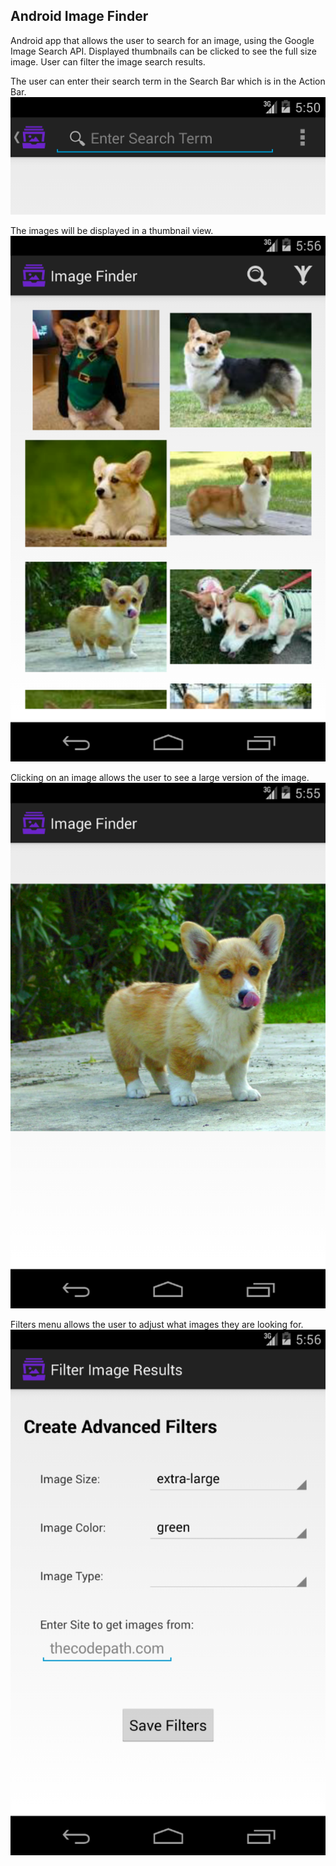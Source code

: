 ## Android Image Finder

Android app that allows the user to search for an image, using the Google Image Search API.  Displayed thumbnails can be clicked to see the full size image.  User can filter the image search results.

The user can enter their search term in the Search Bar which is in the Action Bar.
![Search in Action Bar](/screens/on_search.png?raw=true)

The images will be displayed in a thumbnail view.
![Search Results](/screens/search_result.png?raw=true)


Clicking on an image allows the user to see a large version of the image.
![Large Version](/screens/large_image.png?raw=true)


Filters menu allows the user to adjust what images they are looking for.
![Create Filters](/screens/filter_view.png?raw=true)

